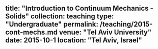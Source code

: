 title: "Introduction to Continuum Mechanics - Solids"
collection: teaching
type: "Undergraduate"
permalink: /teaching/2015-cont-mechs.md
venue: "Tel Aviv University"
date: 2015-10-1
location: "Tel Aviv, Israel"
---
